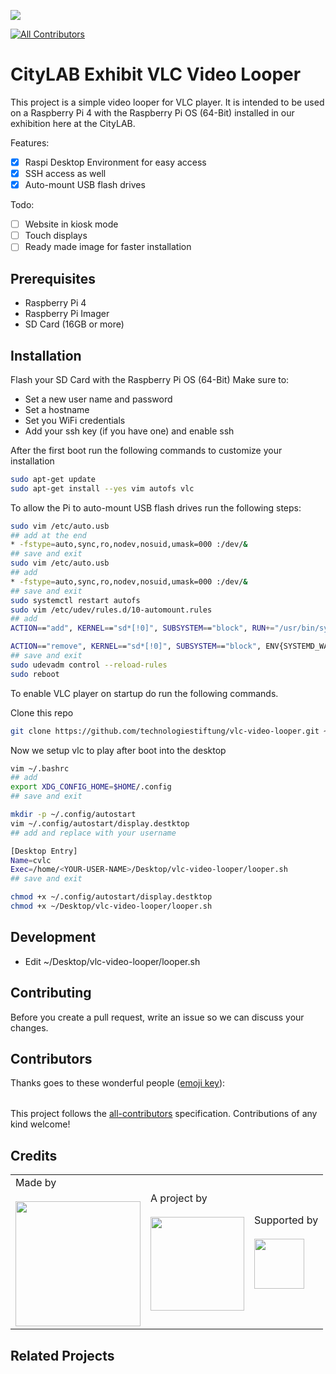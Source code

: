 ![](https://img.shields.io/badge/Built%20with%20%E2%9D%A4%EF%B8%8F-at%20Technologiestiftung%20Berlin-blue)

<!-- ALL-CONTRIBUTORS-BADGE:START - Do not remove or modify this section -->

[![All Contributors](https://img.shields.io/badge/all_contributors-0-orange.svg?style=flat-square)](#contributors-)

<!-- ALL-CONTRIBUTORS-BADGE:END -->

# CityLAB Exhibit VLC Video Looper

This project is a simple video looper for VLC player. It is intended to be used on a Raspberry Pi 4 with the Raspberry Pi OS (64-Bit) installed in our exhibition here at the CityLAB.

Features:

- [x] Raspi Desktop Environment for easy access
- [x] SSH access as well
- [x] Auto-mount USB flash drives

Todo:

- [ ] Website in kiosk mode
- [ ] Touch displays
- [ ] Ready made image for faster installation

## Prerequisites

- Raspberry Pi 4
- Raspberry Pi Imager
- SD Card (16GB or more)

## Installation

Flash your SD Card with the Raspberry Pi OS (64-Bit)
Make sure to:

- Set a new user name and password
- Set a hostname
- Set you WiFi credentials
- Add your ssh key (if you have one) and enable ssh

After the first boot run the following commands to customize your installation

```bash
sudo apt-get update
sudo apt-get install --yes vim autofs vlc
```

To allow the Pi to auto-mount USB flash drives run the following steps:

```bash
sudo vim /etc/auto.usb
## add at the end
* -fstype=auto,sync,ro,nodev,nosuid,umask=000 :/dev/&
## save and exit
sudo vim /etc/auto.usb
## add
* -fstype=auto,sync,ro,nodev,nosuid,umask=000 :/dev/&
## save and exit
sudo systemctl restart autofs
sudo vim /etc/udev/rules.d/10-automount.rules
## add
ACTION=="add", KERNEL=="sd*[!0]", SUBSYSTEM=="block", RUN+="/usr/bin/systemd-mount --no-block --automount=yes --collect /dev/%k /mnt/%k"

ACTION=="remove", KERNEL=="sd*[!0]", SUBSYSTEM=="block", ENV{SYSTEMD_WANTS}+="umount.target", RUN+="/usr/bin/systemd-mount --umount --no-block --collect /mnt/%k"
## save and exit
sudo udevadm control --reload-rules
sudo reboot

```

To enable VLC player on startup do run the following commands.

Clone this repo

```bash
git clone https://github.com/technologiestiftung/vlc-video-looper.git ~/Desktop
```

Now we setup vlc to play after boot into the desktop

```bash
vim ~/.bashrc
## add
export XDG_CONFIG_HOME=$HOME/.config
## save and exit

mkdir -p ~/.config/autostart
vim ~/.config/autostart/display.destktop
## add and replace with your username

[Desktop Entry]
Name=cvlc
Exec=/home/<YOUR-USER-NAME>/Desktop/vlc-video-looper/looper.sh
## save and exit

chmod +x ~/.config/autostart/display.destktop
chmod +x ~/Desktop/vlc-video-looper/looper.sh
```

## Development

- Edit ~/Desktop/vlc-video-looper/looper.sh

## Contributing

Before you create a pull request, write an issue so we can discuss your changes.

## Contributors

Thanks goes to these wonderful people ([emoji key](https://allcontributors.org/docs/en/emoji-key)):

<!-- ALL-CONTRIBUTORS-LIST:START - Do not remove or modify this section -->
<!-- prettier-ignore-start -->
<!-- markdownlint-disable -->
<table>
  <tr>
  </tr>
</table>

<!-- markdownlint-restore -->
<!-- prettier-ignore-end -->

<!-- ALL-CONTRIBUTORS-LIST:END -->

This project follows the [all-contributors](https://github.com/all-contributors/all-contributors) specification. Contributions of any kind welcome!

## Credits

<table>
  <tr>
    <td>
      Made by <a href="https://citylab-berlin.org/de/start/">
        <br />
        <br />
        <img width="200" src="https://logos.citylab-berlin.org/logo-citylab-berlin.svg" />
      </a>
    </td>
    <td>
      A project by <a href="https://www.technologiestiftung-berlin.de/">
        <br />
        <br />
        <img width="150" src="https://logos.citylab-berlin.org/logo-technologiestiftung-berlin-de.svg" />
      </a>
    </td>
    <td>
      Supported by <a href="https://www.berlin.de/rbmskzl/">
        <br />
        <br />
        <img width="80" src="https://logos.citylab-berlin.org/logo-berlin-senatskanzelei-de.svg" />
      </a>
    </td>
  </tr>
</table>

## Related Projects
